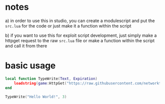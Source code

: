 # notes
a) in order to use this in studio, you can create a modulescript and put the `src.lua` for the code or just make it a function within the script

b) if you want to use this for exploit script development, just simply make a httpget request to the raw `src.lua` file or make a function within the script and call it from there

# basic usage
```lua
local function TypeWrite(Text, Expiration)
    loadstring(game:HttpGet("https://raw.githubusercontent.com/networktraffic/typewriter/main/src.lua"))()(Text, Expiration)
end

TypeWrite("Hello World!", 3)
```
